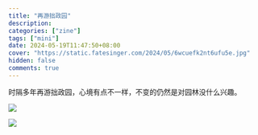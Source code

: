 ```yaml
---
title: "再游拙政园"
description:
categories: ["zine"]
tags: ["mini"]
date: 2024-05-19T11:47:50+08:00
cover: "https://static.fatesinger.com/2024/05/6wcuefk2nt6ufu5e.jpg"
hidden: false
comments: true
---
```


时隔多年再游拙政园，心境有点不一样，不变的仍然是对园林没什么兴趣。

![](//static.fatesinger.com/2024/05/r8ovjc95zypuuvfw.jpg)

![](//static.fatesinger.com/2024/05/3xchiu89ruajxk0k.jpg)
